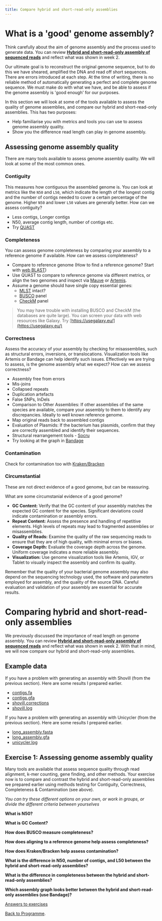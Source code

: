 ```yaml
---
title: Compare hybrid and short-read-only assemblies
---
```


# What is a 'good' genome assembly?

Think carefully about the aim of genome assembly and the process used to generate data. You can review **[Hybrid and short-read-only assembly of sequenced reads]({{site.baseurl}}/modules/sequence-analysis/genome-assembly/)** and reflect what was shown in week 2. 

Our ultimate goal is to reconstruct the original genome sequence, but to do this we have sheared, amplified the DNA and read off short sequences. There are errors introduced at each step. At the time of writing, there is no reliable method of automatically generating a perfect and complete genome sequence. We must make do with what we have, and be able to assess if the genome assembly is 'good enough' for our purposes.

In this section we will look at some of the tools available to assess the quality of genome assemblies, and compare our hybrid and short-read-only assemblies. This has two purposes:

* Help familiarise you with metrics and tools you can use to assess genome assembly quality.
* Show you the difference read length can play in genome assembly. 

## Assessing genome assembly quality

There are many tools available to assess genome assembly quality. We will look at some of the most common ones.

### Contiguity

This measures how contiguous the assembled genome is. You can look at metrics like the `N50` and `L50`, which indicate the length of the longest contig and the number of contigs needed to cover a certain percentage of the genome. Higher `N50` and lower `L50` values are generally better. How can we assess contiguity?

* Less contigs, Longer contigs
* N50, average contig length, number of contigs etc.
* Try [QUAST](https://quast.sourceforge.net/quast.html)

### Completeness
You can assess genome completeness by comparing your assembly to a reference genome if available. How can we assess completeness?

* Compare to reference genome (How to find a reference genome? Start with [web BLAST](https://blast.ncbi.nlm.nih.gov/Blast.cgi))
* Use QUAST to compare to reference genome via different metrics, or align the two genomes and inspect via [Mauve](https://darlinglab.org/mauve/mauve.html) or [Artemis](https://www.sanger.ac.uk/tool/artemis/).
* Assume a genome should have single copy essential genes:
    * [MLST](https://github.com/tseemann/mlst) intact?
    * [BUSCO](https://busco.ezlab.org/) panel
    * [CheckM](https://ecogenomics.github.io/CheckM) panel

> You may have trouble with installing BUSCO and CheckM (the databases are quite large). You can screen your data with web resources like Galaxy. Try [https://usegalaxy.eu/](https://usegalaxy.eu/)

### Correctness

Assess the accuracy of your assembly by checking for misassemblies, such as structural errors, inversions, or translocations. Visualization tools like Artemis or Bandage can help identify such issues. Effectively we are trying to assess, is the genome assembly what we expect? How can we assess correctness?

* Assembly free from errors
* Mis-joins
* Collapsed repeats
* Duplication artefacts 
* False SNPs, InDels
* Comparison to Other Assemblies: If other assemblies of the same species are available, compare your assembly to them to identify any discrepancies. Ideally to well known reference genome.
* Map original reads back to assembled contigs
* Evaluation of Plasmids: If the bacterium has plasmids, confirm that they are correctly assembled and identify their sequences.
* Structural rearrangement tools - [Socru](https://github.com/quadram-institute-bioscience/socru)
* Try looking at the graph in [Bandage](https://rrwick.github.io/Bandage/)

### Contamination 

Check for contamination too with [Kraken/Bracken](https://ccb.jhu.edu/software/bracken/)

### Circumstantial 

These are not direct evidence of a good genome, but can be reassuring.

What are some circumstanial evidence of a good genome?

* **GC Content:** Verify that the GC content of your assembly matches the expected GC content for the species. Significant deviations could indicate contamination or assembly errors.
* **Repeat Content:** Assess the presence and handling of repetitive elements. High levels of repeats may lead to fragmented assemblies or misassemblies.
* **Quality of Reads:** Examine the quality of the raw sequencing reads to ensure that they are of high quality, with minimal errors or biases.
* **Coverage Depth:** Evaluate the coverage depth across the genome. Uniform coverage indicates a more reliable assembly.
* **Visualization:** Use genome visualization tools like Artemis, IGV, or Tablet to visually inspect the assembly and confirm its quality.

Remember that the quality of your bacterial genome assembly may also depend on the sequencing technology used, the software and parameters employed for assembly, and the quality of the source DNA. Careful evaluation and validation of your assembly are essential for accurate results.

# Comparing hybrid and short-read-only assemblies

We previously discussed the importance of read length on genome assembly. You can review **[Hybrid and short-read-only assembly of sequenced reads]({{site.baseurl}}/modules/sequence-analysis/genome-assembly/)** and reflect what was shown in week 2. With that in mind, we will now compare our hybrid and short-read-only assemblies.

## Example data

If you have a problem with generating an assembly with Shovill (from the previous section). Here are some results I prepared earlier. 

* [contigs.fa](/seq-analysis/contigs.fa)
* [contigs.gfa](/seq-analysis/contigs.gfa)
* [shovill.corrections](/seq-analysis/shovill.corrections)
* [shovill.log](/seq-analysis/shovill.log)

If you have a problem with generating an assembly with Unicycler (from the previous section). Here are some results I prepared earlier. 

* [long_assembly.fasta](/seq-analysis/long_assembly.fasta)
* [long_assembly.gfa](/seq-analysis/long_assembly.gfa)
* [unicycler.log](/seq-analysis/unicycler.log)


## Exercise 1: Assessing genome assembly quality 

Many tools are available that assess sequence quality through read alignment, k-mer counting, gene finding, and other methods. Your exercise now is to compare and contrast the hybrid and short-read-only assemblies we prepared earlier using methods testing for Contiguity, Correctness, Completeness & Contamination (see above).

_You can try these different options on your own, or work in groups, or divide the different criteria between yourselves_ 

**What is N50?**

**What is GC Content?** 

**How does BUSCO measure completeness?** 

**How does aligning to a reference genome help assess completeness?**

**How does Kraken/Bracken help assess contamination?**

**What is the difference in N50, number of contigs, and L50 between the hybrid and short-read-only assemblies?**

**What is the difference in completeness between the hybrid and short-read-only assemblies?**

**Which assembly graph looks better between the hybrid and short-read-only assemblies (use Bandage)?**


[Answers to exercises](/seq-analysis/genome-assembly-qc-answers/)




[Back to Programme]({{site.baseurl}}/modules/sequence-analysis/programme/).